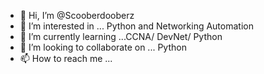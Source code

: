 - 👋 Hi, I’m @Scooberdooberz
- 👀 I’m interested in ... Python and Networking Automation
- 🌱 I’m currently learning ...CCNA/ DevNet/ Python
- 💞️ I’m looking to collaborate on ... Python
- 📫 How to reach me ...

<!---
Scooberdooberz/Scooberdooberz is a ✨ special ✨ repository because its `README.md` (this file) appears on your GitHub profile.
You can click the Preview link to take a look at your changes.
--->
